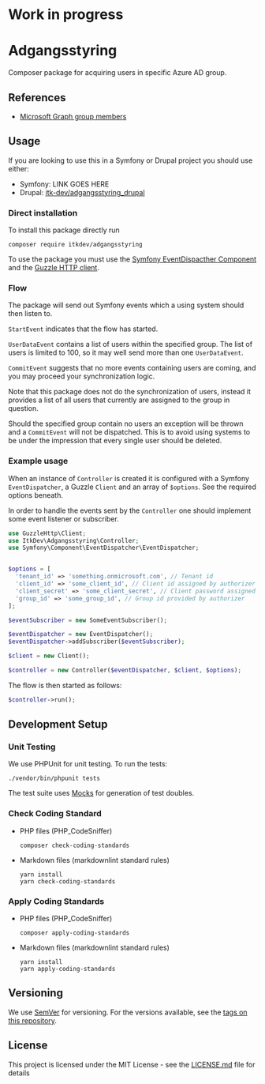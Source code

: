 # Work in progress

# Adgangsstyring

Composer package for acquiring users in specific Azure AD group.

## References

* [Microsoft Graph group members](https://docs.microsoft.com/en-us/graph/api/group-list-members?view=graph-rest-1.0&tabs=http)

## Usage

If you are looking to use this in a Symfony or Drupal project you should use
either:

* Symfony: LINK GOES HERE
* Drupal: [itk-dev/adgangsstyring_drupal](https://github.com/itk-dev/adgangsstyring_drupal)

### Direct installation

To install this package directly run

```shell
composer require itkdev/adgangsstyring
```

To use the package you must use the
[Symfony EventDispacther Component](https://symfony.com/doc/current/components/event_dispatcher.html)
and the [Guzzle HTTP client](https://docs.guzzlephp.org/en/stable/).

### Flow

The package will send out Symfony events which a using system
should then listen to.

`StartEvent` indicates that the flow has started.

`UserDataEvent` contains a list of users within the specified group.
The list of users is limited to 100, so it may well send more than one `UserDataEvent`.

`CommitEvent` suggests that no more events containing users are coming,
and you may proceed your synchronization logic.

Note that this package does not do the synchronization
of users, instead it provides a list of all users that
currently are assigned to the group in question.

Should the specified group contain no users an exception will be
thrown and a `CommitEvent` will not be dispatched.
This is to avoid using systems to be under the impression
that every single user should be deleted.

### Example usage

When an instance of `Controller` is created it is configured
with a Symfony `EventDispatcher`, a Guzzle `Client` and an array of `$options`.
See the required options beneath.

In order to handle the events sent by the `Controller` one
should implement some event listener or subscriber.

```php
use GuzzleHttp\Client;
use ItkDev\Adgangsstyring\Controller;
use Symfony\Component\EventDispatcher\EventDispatcher;


$options = [
  'tenant_id' => 'something.onmicrosoft.com', // Tenant id 
  'client_id' => 'some_client_id', // Client id assigned by authorizer
  'client_secret' => 'some_client_secret', // Client password assigned by authorizer
  'group_id' => 'some_group_id', // Group id provided by authorizer
];

$eventSubscriber = new SomeEventSubscriber();

$eventDispatcher = new EventDispatcher();
$eventDispatcher->addSubscriber($eventSubscriber);

$client = new Client();

$controller = new Controller($eventDispatcher, $client, $options);
```

The flow is then started as follows:

```php
$controller->run();
```

## Development Setup

### Unit Testing

We use PHPUnit for unit testing. To run the tests:

```shell
./vendor/bin/phpunit tests
```

The test suite uses [Mocks](https://phpunit.de/manual/6.5/en/test-doubles.html)
for generation of test doubles.

### Check Coding Standard

* PHP files (PHP_CodeSniffer)

    ```shell
    composer check-coding-standards
    ```

* Markdown files (markdownlint standard rules)

    ```shell
    yarn install
    yarn check-coding-standards
    ```

### Apply Coding Standards

* PHP files (PHP_CodeSniffer)

    ```shell
    composer apply-coding-standards
    ```

* Markdown files (markdownlint standard rules)

    ```shell
    yarn install
    yarn apply-coding-standards
    ```

## Versioning

We use [SemVer](http://semver.org/) for versioning.
For the versions available, see the
[tags on this repository](https://github.com/itk-dev/adgangsstyring/tags).

## License

This project is licensed under the MIT License - see the
[LICENSE.md](LICENSE.md) file for details

